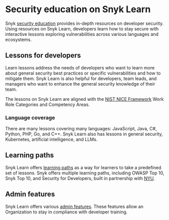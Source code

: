# Security education on Snyk Learn

Snyk [security education](https://learn.snyk.io/catalog/?type=security-education) provides in-depth resources on developer security. Using resources on Snyk Learn, developers learn how to stay secure with interactive lessons exploring vulnerabilities across various languages and ecosystems.

## Lessons for developers

Learn lessons address the needs of developers who want to learn more about general security best practices or specific vulnerabilities and how to mitigate them. Snyk Learn is also helpful for developers, team leads, and managers who want to enhance the general security knowledge of their team.

The lessons on Snyk Learn are aligned with the [NIST NICE Framework](https://www.nist.gov/itl/applied-cybersecurity/nice) Work Role Categories and Competency Areas.

### Language coverage

There are many lessons covering many languages: JavaScript, Java, C#, Python, PHP, Go, and C++. Snyk Learn also has lessons in general security, Kubernetes, artificial intelligence, and LLMs.

## Learning paths

Snyk Learn offers [learning paths](https://learn.snyk.io/catalog/?format=learning\_path\&type=security-education) as a way for learners to take a predefined set of lessons. Snyk offers multiple learning paths, including OWASP Top 10, Snyk Top 10, and Security for Developers, built in partnership with [NYU](https://engineering.nyu.edu/academics/programs/cybersecurity-ms-online/nyu-cyber-fellows/badges/snyk).

## Admin features

Snyk Learn offers various [admin features](snyk-learn-reports.md). These features allow an Organization to stay in compliance with developer training.&#x20;

